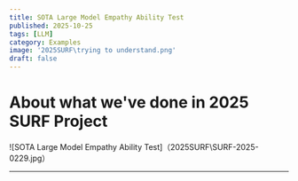 ```yaml
---
title: SOTA Large Model Empathy Ability Test
published: 2025-10-25
tags: [LLM]
category: Examples
image: '2025SURF\trying to understand.png'
draft: false
---
```

# About what we've done in 2025 SURF Project
![SOTA Large Model Empathy Ability Test]（2025SURF\SURF-2025-0229.jpg）



---
